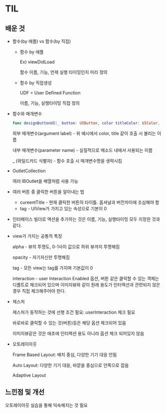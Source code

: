 # TIL

## 배운 것

* 함수(by 애플) vs 함수(by 직접)

  * 함수 by 애플
      
    Ex) viewDidLoad
  
    함수 이름, 기능, 언제 실행 타이밍인지 미리 정의

  * 함수 by 직접생성
  
    UDF = User Defined Function

    이름, 기능, 실행타이밍 직접 정의

* 함수와 매개변수
  ```swift
  func designButtonUI(_ button: UIButton, color titleColor: UIColor, title titleText: String)
  ```

  외부 매개변수(argument label) - 위 예시에서 color, title 같이 호출 시 불리는 이름
  
  내부 매개변수(parameter name) - 실질적으로 메소드 내에서 사용되는 이름

  _ (와일드카드 식별자) - 함수 호출 시 매개변수명을 생략시킴

* OutletCollection
  
  여러 IBOutlet을 배열처럼 사용 가능


* 여러 버튼 중 클릭한 버튼을 알아내는 법

  * cureentTitle - 현재 클릭한 버튼의 타이틀. 옵셔널과 버전차이에 조심해야 함
  * tag - UIView가 가지고 있는 속성으로 기본이 0


* 인터페이스 빌더로 액션을 추가하는 것은 이름, 기능, 실행타이밍 모두 지정한 것과 같다.

* view가 가지는 공통적 특징
  
  alpha - 뷰의 투명도, 0-1사이 값으로 하위 뷰까지 투명해짐
  
  opacity - 자기자신만 투명해짐

  tag - 모든 view는 tag를 가지며 기본값이 0

  interaction - user Interaction Enabled 옵션, 버튼 같은 클릭할 수 있는 객체는 디폴트로 체크되어 있으며 이미지뷰와 같이 원래 용도가 
  인터렉션과 관련되지 않은 경우 직접 체크해주어야 한다.

* 제스처
 
  제스처가 동작하는 것에 선행 조건 필요: userInteraction 체크 필요

  바로바로 클릭할 수 있는 것(버튼)등은 해당 옵션 체크되어 있음

  이미지뷰같은 것은 애초에 인터렉션 용도 아니라 옵션 체크 되어있지 않음

* 오토레이아웃

  Frame Based Layout: 배치 중심, 다양한 기기 대응 안됨

  Auto Layout: 다양한 기기 대응, 바깥을 중심으로 안쪽으로 잡음

  Adaptive Layout


## 느낀점 및 개선

오토레이아웃 실습을 통해 익숙해지는 것 필요

